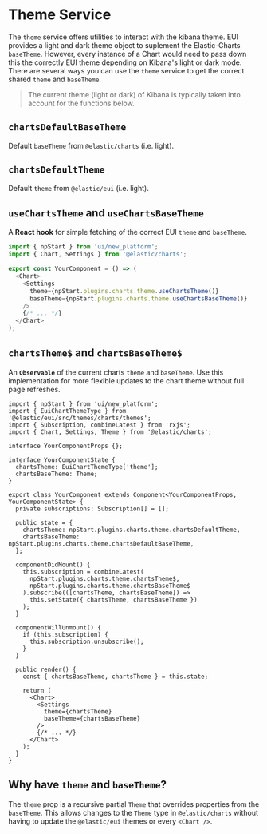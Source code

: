 # Theme Service

The `theme` service offers utilities to interact with the kibana theme. EUI provides a light and dark theme object to suplement the Elastic-Charts `baseTheme`. However, every instance of a Chart would need to pass down this the correctly EUI theme depending on Kibana's light or dark mode. There are several ways you can use the `theme` service to get the correct shared `theme` and `baseTheme`.

> The current theme (light or dark) of Kibana is typically taken into account for the functions below.

## `chartsDefaultBaseTheme`

Default `baseTheme` from `@elastic/charts` (i.e. light).

## `chartsDefaultTheme`

Default `theme` from `@elastic/eui` (i.e. light).

## `useChartsTheme` and `useChartsBaseTheme`

A **React hook** for simple fetching of the correct EUI `theme` and `baseTheme`.

```js
import { npStart } from 'ui/new_platform';
import { Chart, Settings } from '@elastic/charts';

export const YourComponent = () => (
  <Chart>
    <Settings
      theme={npStart.plugins.charts.theme.useChartsTheme()}
      baseTheme={npStart.plugins.charts.theme.useChartsBaseTheme()}
    />
    {/* ... */}
  </Chart>
);
```

## `chartsTheme$` and `chartsBaseTheme$`

An **`Observable`** of the current charts `theme` and `baseTheme`. Use this implementation for more flexible updates to the chart theme without full page refreshes.

```tsx
import { npStart } from 'ui/new_platform';
import { EuiChartThemeType } from '@elastic/eui/src/themes/charts/themes';
import { Subscription, combineLatest } from 'rxjs';
import { Chart, Settings, Theme } from '@elastic/charts';

interface YourComponentProps {};

interface YourComponentState {
  chartsTheme: EuiChartThemeType['theme'];
  chartsBaseTheme: Theme;
}

export class YourComponent extends Component<YourComponentProps, YourComponentState> {
  private subscriptions: Subscription[] = [];

  public state = {
    chartsTheme: npStart.plugins.charts.theme.chartsDefaultTheme,
    chartsBaseTheme: npStart.plugins.charts.theme.chartsDefaultBaseTheme,
  };

  componentDidMount() {
    this.subscription = combineLatest(
      npStart.plugins.charts.theme.chartsTheme$,
      npStart.plugins.charts.theme.chartsBaseTheme$
    ).subscribe(([chartsTheme, chartsBaseTheme]) =>
      this.setState({ chartsTheme, chartsBaseTheme })
    );
  }

  componentWillUnmount() {
    if (this.subscription) {
      this.subscription.unsubscribe();
    }
  }

  public render() {
    const { chartsBaseTheme, chartsTheme } = this.state;

    return (
      <Chart>
        <Settings
          theme={chartsTheme}
          baseTheme={chartsBaseTheme}
        />
        {/* ... */}
      </Chart>
    );
  }
}
```

## Why have `theme` and `baseTheme`?

The `theme` prop is a recursive partial `Theme` that overrides properties from the `baseTheme`. This allows changes to the `Theme` type in `@elastic/charts` without having to update the `@elastic/eui` themes or every `<Chart />`.
